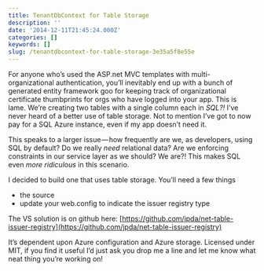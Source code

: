 ```yaml
---
title: TenantDbContext for Table Storage
description: ''
date: '2014-12-11T21:45:24.000Z'
categories: []
keywords: []
slug: /tenantdbcontext-for-table-storage-3e35a5f8e55e
---
```


For anyone who’s used the ASP.net MVC templates with multi-organizational authentication, you’ll inevitably end up with a bunch of generated entity framework goo for keeping track of organizational certificate thumbprints for orgs who have logged into your app. This is lame. We’re creating two tables with a single column each in _SQL?!_ I’ve never heard of a better use of table storage. Not to mention I’ve got to now pay for a SQL Azure instance, even if my app doesn’t need it.

This speaks to a larger issue — how frequently are we, as developers, using SQL by default? Do we really _need_ relational data? Are we enforcing constraints in our service layer as we should? We are?! This makes SQL even _more ridiculous_ in this scenario.

I decided to build one that uses table storage. You’ll need a few things

* the source
* update your web.config to indicate the issuer registry type

The VS solution is on github here: [https://github.com/jpda/net-table-issuer-registry](https://github.com/jpda/net-table-issuer-registry)

It’s dependent upon Azure configuration and Azure storage. Licensed under MIT, if you find it useful I’d just ask you drop me a line and let me know what neat thing you’re working on!
